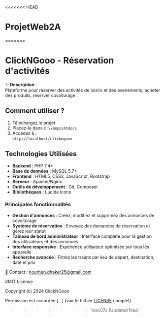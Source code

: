<<<<<<< HEAD
# ProjetWeb2A
=======
# ClickNGooo - Réservation d'activités

✨ **Description** :  
Plateforme pour réserver des activités de loisirs et des evenements, acheter des produits, reserver covoiturage .

## Comment utiliser ?
1. Téléchargez le projet
2. Placez-le dans `C:\xampp\htdocs`
3. Accédez à :  
   `http://localhost/clickngooo`

## Technologies Utilisées

- **Backend** : PHP 7.4+
- **Base de données** : MySQL 5.7+
- **Frontend** : HTML5, CSS3, JavaScript, Bootstrap
- **Serveur** : Apache/Nginx
- **Outils de développement** : Git, Composer
- **Bibliothèques** : Lucide Icons

### Principales fonctionnalités

- **Gestion d'annonces** : Créez, modifiez et supprimez des annonces de covoiturage
- **Système de réservation** : Envoyez des demandes de réservation et gérez leur statut
- **Tableau de bord administrateur** : Interface complète pour la gestion des utilisateurs et des annonces
- **Interface responsive** : Expérience utilisateur optimisée sur tous les appareils
- **Recherche avancée** : Filtrez les trajets par lieu de départ, destination, date et prix

📧 Contact : nourhen.dhaker25@gmail.com

#MIT License

Copyright (c) 2024 ClickNGooo

Permission est accordée [...] (voir le fichier [LICENSE](LICENSE) complet).
>>>>>>> 1cec07c (Updated files)
